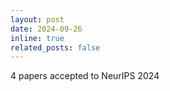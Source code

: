 ```yaml
---
layout: post
date: 2024-09-26
inline: true
related_posts: false
---
```


4 papers accepted to NeurIPS 2024  
